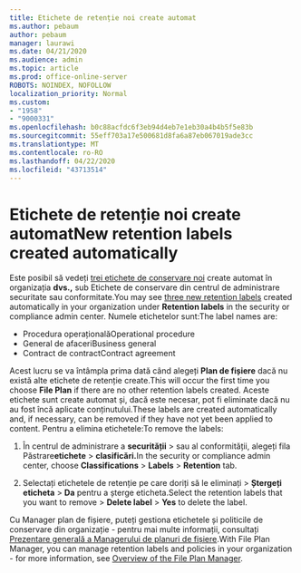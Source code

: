 ```yaml
---
title: Etichete de retenție noi create automat
ms.author: pebaum
author: pebaum
manager: laurawi
ms.date: 04/21/2020
ms.audience: admin
ms.topic: article
ms.prod: office-online-server
ROBOTS: NOINDEX, NOFOLLOW
localization_priority: Normal
ms.custom:
- "1958"
- "9000331"
ms.openlocfilehash: b0c88acfdc6f3eb94d4eb7e1eb30a4b4b5f5e83b
ms.sourcegitcommit: 55eff703a17e500681d8fa6a87eb067019ade3cc
ms.translationtype: MT
ms.contentlocale: ro-RO
ms.lasthandoff: 04/22/2020
ms.locfileid: "43713514"
---
```

# <a name="new-retention-labels-created-automatically"></a><span data-ttu-id="02a5a-102">Etichete de retenție noi create automat</span><span class="sxs-lookup"><span data-stu-id="02a5a-102">New retention labels created automatically</span></span>

<span data-ttu-id="02a5a-103">Este posibil să vedeți [trei etichete de conservare noi](https://docs.microsoft.com/office365/securitycompliance/file-plan-manager#default-retention-labels-and-label-policy) create automat în organizația **dvs.,** sub Etichete de conservare din centrul de administrare securitate sau conformitate.</span><span class="sxs-lookup"><span data-stu-id="02a5a-103">You may see [three new retention labels](https://docs.microsoft.com/office365/securitycompliance/file-plan-manager#default-retention-labels-and-label-policy) created automatically in your organization under **Retention labels** in the security or compliance admin center.</span></span> <span data-ttu-id="02a5a-104">Numele etichetelor sunt:</span><span class="sxs-lookup"><span data-stu-id="02a5a-104">The label names are:</span></span>

- <span data-ttu-id="02a5a-105">Procedura operațională</span><span class="sxs-lookup"><span data-stu-id="02a5a-105">Operational procedure</span></span>
- <span data-ttu-id="02a5a-106">General de afaceri</span><span class="sxs-lookup"><span data-stu-id="02a5a-106">Business general</span></span>
- <span data-ttu-id="02a5a-107">Contract de contract</span><span class="sxs-lookup"><span data-stu-id="02a5a-107">Contract agreement</span></span>

<span data-ttu-id="02a5a-108">Acest lucru se va întâmpla prima dată când alegeți **Plan de fișiere** dacă nu există alte etichete de retenție create.</span><span class="sxs-lookup"><span data-stu-id="02a5a-108">This will occur the first time you choose **File Plan** if there are no other retention labels created.</span></span> <span data-ttu-id="02a5a-109">Aceste etichete sunt create automat și, dacă este necesar, pot fi eliminate dacă nu au fost încă aplicate conținutului.</span><span class="sxs-lookup"><span data-stu-id="02a5a-109">These labels are created automatically and, if necessary, can be removed if they have not yet been applied to content.</span></span> <span data-ttu-id="02a5a-110">Pentru a elimina etichetele:</span><span class="sxs-lookup"><span data-stu-id="02a5a-110">To remove the labels:</span></span>

1. <span data-ttu-id="02a5a-111">În centrul de administrare a **securității** > sau al conformității, alegeți fila Păstrare**etichete** > **clasificări.**</span><span class="sxs-lookup"><span data-stu-id="02a5a-111">In the security or compliance admin center, choose **Classifications** > **Labels** > **Retention** tab.</span></span>

1. <span data-ttu-id="02a5a-112">Selectați etichetele de retenție pe care doriți să le eliminați > **Ștergeți eticheta** > **Da** pentru a șterge eticheta.</span><span class="sxs-lookup"><span data-stu-id="02a5a-112">Select the retention labels that you want to remove > **Delete label** > **Yes** to delete the label.</span></span>

<span data-ttu-id="02a5a-113">Cu Manager plan de fișiere, puteți gestiona etichetele și politicile de conservare din organizație - pentru mai multe informații, consultați [Prezentare generală a Managerului de planuri de fișiere](https://docs.microsoft.com/office365/securitycompliance/file-plan-manager).</span><span class="sxs-lookup"><span data-stu-id="02a5a-113">With File Plan Manager, you can manage retention labels and policies in your organization - for more information, see [Overview of the File Plan Manager](https://docs.microsoft.com/office365/securitycompliance/file-plan-manager).</span></span>